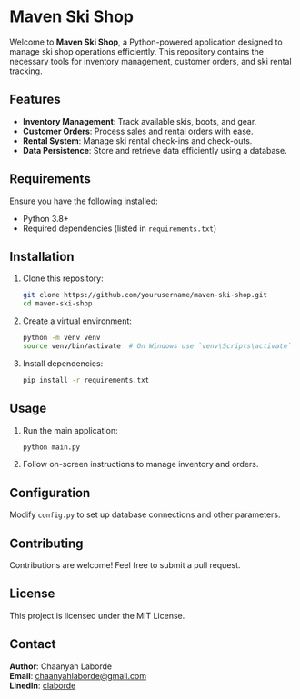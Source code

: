 # Maven Ski Shop

Welcome to **Maven Ski Shop**, a Python-powered application designed to manage ski shop operations efficiently. This repository contains the necessary tools for inventory management, customer orders, and ski rental tracking.

## Features
- **Inventory Management**: Track available skis, boots, and gear.
- **Customer Orders**: Process sales and rental orders with ease.
- **Rental System**: Manage ski rental check-ins and check-outs.
- **Data Persistence**: Store and retrieve data efficiently using a database.

## Requirements
Ensure you have the following installed:
- Python 3.8+
- Required dependencies (listed in `requirements.txt`)

## Installation
1. Clone this repository:
   ```bash
   git clone https://github.com/yourusername/maven-ski-shop.git
   cd maven-ski-shop
   ```
2. Create a virtual environment:
   ```bash
   python -m venv venv
   source venv/bin/activate  # On Windows use `venv\Scripts\activate`
   ```
3. Install dependencies:
   ```bash
   pip install -r requirements.txt
   ```

## Usage
1. Run the main application:
   ```bash
   python main.py
   ```
2. Follow on-screen instructions to manage inventory and orders.

## Configuration
Modify `config.py` to set up database connections and other parameters.

## Contributing
Contributions are welcome! Feel free to submit a pull request.

## License
This project is licensed under the MIT License.

## Contact
**Author**: Chaanyah Laborde <br>
**Email**: [chaanyahlaborde@gmail.com](mailto:chaanyahlaborde@gmail.com) <br>
**LinedIn**: [claborde](https://www.linkedin.com/in/claborde/)

